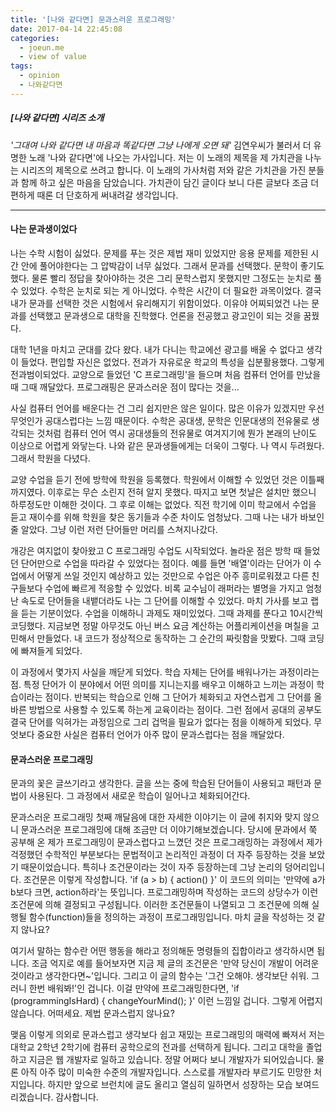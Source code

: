 ```yaml
---
title: '[나와 같다면] 문과스러운 프로그래밍'
date: 2017-04-14 22:45:08
categories:
  - joeun.me
  - view of value
tags:
  - opinion
  - 나와같다면
---
```

##### [나와 같다면] 시리즈 소개
  _'그대여 나와 같다면 내 마음과 똑같다면 그냥 나에게 오면 돼'_ 김연우씨가 불러서 더 유명한 노래 '나와 같다면'에 나오는 가사입니다. 저는 이 노래의 제목을 제 가치관을 나누는 시리즈의 제목으로 쓰려고 합니다. 이 노래의 가사처럼 저와 같은 가치관을 가진 분들과 함께 하고 싶은 마음을 담았습니다. 가치관이 담긴 글이다 보니 다른 글보다 조금 더 편하게 때론 더 단호하게 써내려갈 생각입니다.

* * *

#### 나는 문과생이었다
나는 수학 시험이 싫었다. 문제를 푸는 것은 제법 재미 있었지만 응용 문제를 제한된 시간 안에 풀어야한다는 그 압박감이 너무 싫었다. 그래서 문과를 선택했다. 문학이 좋기도 했다. 물론 빨리 정답을 찾아야하는 것은 그리 문학스럽지 못했지만 그정도는 눈치로 풀 수 있었다. 수학은 눈치로 되는 게 아니었다. 수학은 시간이 더 필요한 과목이었다. 결국 내가 문과를 선택한 것은 시험에서 유리해지기 위함이었다. 이유야 어찌되었건 나는 문과를 선택했고 문과생으로 대학을 진학했다. 언론을 전공했고 광고인이 되는 것을 꿈꿨다. 

대학 1년을 마치고 군대를 갔다 왔다. 내가 다니는 학교에선 광고를 배울 수 없다고 생각이 들었다. 편입할 자신은 없었다. 전과가 자유로운 학교의 특성을 십분활용했다. 그렇게 전과범이되었다. 교양으로 들었던 'C 프로그래밍'을 들으며 처음 컴퓨터 언어를 만났을 때 그때 깨달았다. 프로그래핑은 문과스러운 점이 많다는 것을...

사실 컴퓨터 언어를 배운다는 건 그리 쉽지만은 않은 일이다. 많은 이유가 있겠지만 우선 무엇인가 공대스럽다는 느낌 때문이다. 수학은 공대생, 문학은 인문대생의 전유물로 생각되는 것처럼 컴퓨터 언어 역시 공대생들의 전유물로 여겨지기에 뭔가 본래의 난이도 이상으로 어렵게 와닿는다. 나와 같은 문과생들에게는 더욱이 그렇다. 나 역시 두려웠다. 그래서 학원을 다녔다. 

교양 수업을 듣기 전에 방학에 학원을 등록했다. 학원에서 이해할 수 있었던 것은 이틀째까지였다. 이후로는 무슨 소린지 전혀 알지 못했다. 따지고 보면 첫날은 설치만 했으니 하루정도만 이해한 것이다. 그 후로 이해는 없었다. 직전 학기에 이미 학교에서 수업을 듣고 재이수를 위해 학원을 찾은 동기들과 수준 차이도 엄청났다. 그때 나는 내가 바보인줄 알았다. 그냥 이런 저런 단어들만 머리를 스쳐지나갔다. 

개강은 여지없이 찾아왔고 C 프로그래밍 수업도 시작되었다. 놀라운 점은 방학 때 들었던 단어만으로 수업을 따라갈 수 있었다는 점이다. 예를 들면 '배열'이라는 단어가 이 수업에서 어떻게 쓰일 것인지 예상하고 있는 것만으로 수업은 아주 흥미로워졌고 다른 친구들보다 수업에 빠르게 적응할 수 있었다. 비록 교수님이 래퍼라는 별명을 가지고 엄청난 속도로 단어들을 내뱉더라도 나는 그 단어를 이해할 수 있었다. 마치 가사를 보고 랩을 듣는 기분이었다. 수업을 이해하니 과제도 재미있었다. 그때 과제를 푼다고 10시간씩 코딩했다. 지금보면 정말 아무것도 아닌 버스 요금 계산하는 어플리케이션을 며칠을 고민해서 만들었다. 내 코드가 정상적으로 동작하는 그 순간의 짜릿함을 맛봤다. 그때 코딩에 빠져들게 되었다.

이 과정에서 몇가지 사실을 깨닫게 되었다. 학습 자체는 단어를 배워나가는 과정이라는 점. 특정 단어가 이 분야에서 어떤 의미를 지니는지를 배우고 이해하고 느끼는 과정이 학습이라는 점이다. 반복되는 학습으로 인해 그 단어가 체화되고 자연스럽게 그 단어를 올바른 방법으로 사용할 수 있도록 하는게 교육이라는 점이다. 그런 점에서 공대의 공부도 결국 단어를 익혀가는 과정임으로 그리 겁먹을 필요가 없다는 점을 이해하게 되었다. 무엇보다 중요한 사실은 컴퓨터 언어가 아주 많이 문과스럽다는 점을 깨달았다. 

#### 문과스러운 프로그래밍
문과의 꽃은 글쓰기라고 생각한다. 글을 쓰는 중에 학습된 단어들이 사용되고 패턴과 문법이 사용된다. 그 과정에서 새로운 학습이 일어나고 체화되어간다. 




문과스러운 프로그래밍
첫째 깨달음에 대한 자세한 이야기는 이 글에 취지와 맞지 않으니 문과스러운 프로그래밍에 대해 조금만 더 이야기해보겠습니다. 당시에 문과에서 쭉 공부해 온 제가 프로그래밍이 문과스럽다고 느꼈던 것은 프로그래밍하는 과정에서 제가 걱정했던 수학적인 부분보다는 문법적이고 논리적인 과정이 더 자주 등장하는 것을 보았기 때문이었습니다. 특히나 조건문이라는 것이 자주 등장하는데 그냥 논리의 덩어리입니다. 조건문은 이렇게 작성합니다. 'if (a > b) { action() }' 이 코드의 의미는 '만약에 a가 b보다 크면, action하라'는 뜻입니다. 프로그래밍하며 작성하는 코드의 상당수가 이런 조건문에 의해 결정되고 구성됩니다. 이러한 조건문들이 나열되고 그 조건문에 의해 실행될 함수(function)들을 정의하는 과정이 프로그래밍입니다. 마치 글을 작성하는 것 같지 않나요? 

여기서 말하는 함수란 어떤 행동을 해라고 정의해둔 명령들의 집합이라고 생각하시면 됩니다. 조금 억지로 예를 들어보자면 지금 제 글의 조건문은 '만약 당신이 개발이 어려운 것이라고 생각한다면~'입니다. 그리고 이 글의 함수는 '그건 오해야. 생각보단 쉬워. 그러니 한번 배워봐!'인 겁니다. 이걸 만약에 프로그래밍한다면, 'if (programmingIsHard) { changeYourMind(); }' 이런 느낌일 겁니다. 그렇게 어렵지 않습니다. 어떠세요. 제법 문과스럽지 않나요?


맺음
이렇게 의외로 문과스럽고 생각보다 쉽고 재밌는 프로그래밍의 매력에 빠져서 저는 대학교 2학년 2학기에 컴퓨터 공학으로의 전과를 선택하게 됩니다. 그리고 대학을 졸업하고 지금은 웹 개발자로 일하고 있습니다. 정말 어쩌다 보니 개발자가 되어있습니다. 물론 아직 아주 많이 미숙한 수준의 개발자입니다. 스스로를 개발자라 부르기도 민망한 처지입니다. 하지만 앞으로 브런치에 글도 올리고 열심히 일하면서 성장하는 모습 보여드리겠습니다. 감사합니다. 